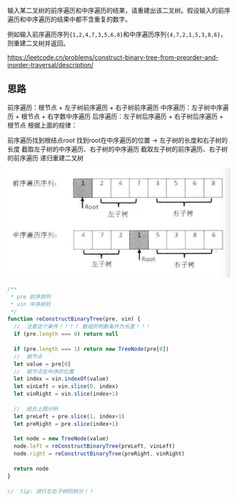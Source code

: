 输入某二叉树的前序遍历和中序遍历的结果，请重建出该二叉树。假设输入的前序遍历和中序遍历的结果中都不含重复的数字。

例如输入前序遍历序列`{1,2,4,7,3,5,6,8}`和中序遍历序列`{4,7,2,1,5,3,8,6}`，则重建二叉树并返回。

https://leetcode.cn/problems/construct-binary-tree-from-preorder-and-inorder-traversal/description/

## 思路

前序遍历：根节点 + 左子树前序遍历 + 右子树前序遍历
中序遍历：左子树中序遍历 + 根节点 + 右字数中序遍历
后序遍历：左子树后序遍历 + 右子树后序遍历 + 根节点
根据上面的规律：

前序遍历找到根结点root
找到root在中序遍历的位置 -> 左子树的长度和右子树的长度
截取左子树的中序遍历、右子树的中序遍历
截取左子树的前序遍历、右子树的前序遍历
递归重建二叉树

![Alt text](/images/重建二叉树.png)

```js
/**
 * pre 前序排列
 * vin 中序排列
 */
function reConstructBinaryTree(pre, vin) {
  //  注意这个条件！！！！ 数组的判断条件为长度！！！
  if (pre.length === 0) return null

  if (pre.length === 1) return new TreeNode(pre[0])
  //  根节点
  let value = pre[0]
  //  根节点在中序的位置
  let index = vin.indexOf(value)
  let vinLeft = vin.slice(0, index)
  let vinRight = vin.slice(index+1)

  //  结合上图分析
  let preLeft = pre.slice(1, index+1)
  let preRight = pre.slice(index+1)

  let node = new TreeNode(value)
  node.left = reConstructBinaryTree(preLeft, vinLeft)
  node.right = reConstructBinaryTree(preRight, vinRight)

  return node 
}

//  tip: 进行左右子树的拆分！！

```